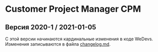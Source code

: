 Customer Project Manager CPM
============================

## Версия 2020-1 / 2021-01-05
C этой версии начинаются кардинальные изменения в коде WeDevs.
Изменения записываются в файла [changelog.md](changelog.md).

